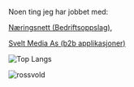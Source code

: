Noen ting jeg har jobbet med:

[Næringsnett (Bedriftsoppslag)](https://naeringsnett.no), 

[Svelt Media As (b2b applikasjoner)](https://sveltmedia.no)


![Top Langs](https://github-readme-stats.vercel.app/api/top-langs/?username=theIbraDev&hide_progress=true)

<p><img align="center" src="https://github-readme-streak-stats.herokuapp.com/?user=rossvold&" alt="rossvold" /></p>

